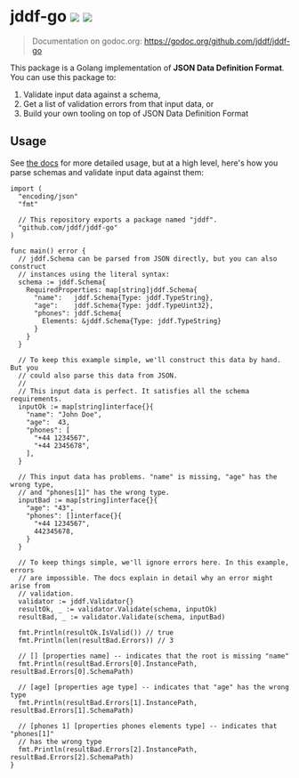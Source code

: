 # jddf-go [![][godoc-badge]][godoc-url] [![][ci-badge]][ci-url]

> Documentation on godoc.org: https://godoc.org/github.com/jddf/jddf-go

This package is a Golang implementation of **JSON Data Definition Format**. You
can use this package to:

1. Validate input data against a schema,
2. Get a list of validation errors from that input data, or
3. Build your own tooling on top of JSON Data Definition Format

[godoc-badge]: https://godoc.org/github.com/jddf/jddf-go?status.svg
[ci-badge]: https://github.com/jddf/jddf-go/workflows/Go%20CI/badge.svg?branch=master
[godoc-url]: https://godoc.org/github.com/jddf/jddf-go
[ci-url]: https://github.com/jddf/jddf-go/actions

## Usage

See [the docs][godoc-url] for more detailed usage, but at a high level, here's
how you parse schemas and validate input data against them:

```golang
import (
  "encoding/json"
  "fmt"

  // This repository exports a package named "jddf".
  "github.com/jddf/jddf-go"
)

func main() error {
  // jddf.Schema can be parsed from JSON directly, but you can also construct
  // instances using the literal syntax:
  schema := jddf.Schema{
    RequiredProperties: map[string]jddf.Schema{
      "name":   jddf.Schema{Type: jddf.TypeString},
      "age":    jddf.Schema{Type: jddf.TypeUint32},
      "phones": jddf.Schema{
        Elements: &jddf.Schema{Type: jddf.TypeString}
      }
    }
  }

  // To keep this example simple, we'll construct this data by hand. But you
  // could also parse this data from JSON.
  //
  // This input data is perfect. It satisfies all the schema requirements.
  inputOk := map[string]interface{}{
    "name": "John Doe",
    "age":  43,
    "phones": [
      "+44 1234567",
      "+44 2345678",
    ],
  }

  // This input data has problems. "name" is missing, "age" has the wrong type,
  // and "phones[1]" has the wrong type.
  inputBad := map[string]interface{}{
    "age": "43",
    "phones": []interface{}{
      "+44 1234567",
      442345678,
    }
  }

  // To keep things simple, we'll ignore errors here. In this example, errors
  // are impossible. The docs explain in detail why an error might arise from
  // validation.
  validator := jddf.Validator{}
  resultOk, _ := validator.Validate(schema, inputOk)
  resultBad, _ := validator.Validate(schema, inputBad)

  fmt.Println(resultOk.IsValid()) // true
  fmt.Println(len(resultBad.Errors)) // 3

  // [] [properties name] -- indicates that the root is missing "name"
  fmt.Println(resultBad.Errors[0].InstancePath, resultBad.Errors[0].SchemaPath)

  // [age] [properties age type] -- indicates that "age" has the wrong type
  fmt.Println(resultBad.Errors[1].InstancePath, resultBad.Errors[1].SchemaPath)

  // [phones 1] [properties phones elements type] -- indicates that "phones[1]"
  // has the wrong type
  fmt.Println(resultBad.Errors[2].InstancePath, resultBad.Errors[2].SchemaPath)
}
```
